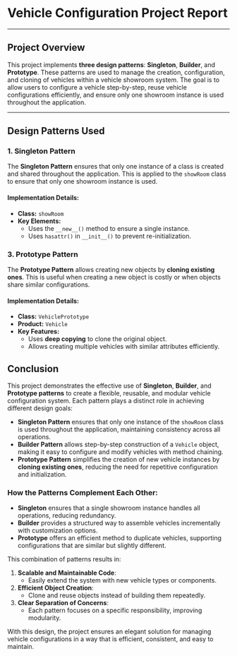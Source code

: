 # **Vehicle Configuration Project Report**

---

## **Project Overview**

This project implements **three design patterns**: **Singleton**, **Builder**, and **Prototype**. These patterns are used to manage the creation, configuration, and cloning of vehicles within a vehicle showroom system. The goal is to allow users to configure a vehicle step-by-step, reuse vehicle configurations efficiently, and ensure only one showroom instance is used throughout the application.

---

## **Design Patterns Used**

### 1. **Singleton Pattern**

The **Singleton Pattern** ensures that only one instance of a class is created and shared throughout the application. This is applied to the `showRoom` class to ensure that only one showroom instance is used.

#### **Implementation Details:**
- **Class:** `showRoom`
- **Key Elements:**
  - Uses the `__new__()` method to ensure a single instance.
  - Uses `hasattr()` in `__init__()` to prevent re-initialization.

### 3. **Prototype Pattern**

The **Prototype Pattern** allows creating new objects by **cloning existing ones**. This is useful when creating a new object is costly or when objects share similar configurations.

#### **Implementation Details:**
- **Class:** `VehiclePrototype`
- **Product:** `Vehicle`
- **Key Features:**
  - Uses **deep copying** to clone the original object.
  - Allows creating multiple vehicles with similar attributes efficiently.


## **Conclusion**

This project demonstrates the effective use of **Singleton**, **Builder**, and **Prototype patterns** to create a flexible, reusable, and modular vehicle configuration system. Each pattern plays a distinct role in achieving different design goals:

- **Singleton Pattern** ensures that only one instance of the `showRoom` class is used throughout the application, maintaining consistency across all operations.
- **Builder Pattern** allows step-by-step construction of a `Vehicle` object, making it easy to configure and modify vehicles with method chaining.
- **Prototype Pattern** simplifies the creation of new vehicle instances by **cloning existing ones**, reducing the need for repetitive configuration and initialization.

### **How the Patterns Complement Each Other:**
- **Singleton** ensures that a single showroom instance handles all operations, reducing redundancy.
- **Builder** provides a structured way to assemble vehicles incrementally with customization options.
- **Prototype** offers an efficient method to duplicate vehicles, supporting configurations that are similar but slightly different.

This combination of patterns results in:
1. **Scalable and Maintainable Code**: 
   - Easily extend the system with new vehicle types or components.
2. **Efficient Object Creation**:
   - Clone and reuse objects instead of building them repeatedly.
3. **Clear Separation of Concerns**:
   - Each pattern focuses on a specific responsibility, improving modularity.

With this design, the project ensures an elegant solution for managing vehicle configurations in a way that is efficient, consistent, and easy to maintain.

